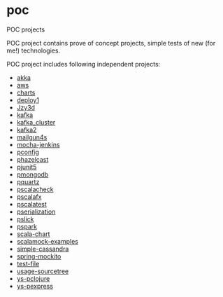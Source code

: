 # poc
POC projects

POC project contains prove of concept projects, simple tests of new (for me!) technologies.

POC project includes following independent projects:
  - [akka](akka/README.md)
  - [aws](aws/README.md)
  - [charts](charts/README.md)
  - [deploy1](deploy1/README.md)
  - [Jzy3d](Jzy3d/README.md)
  - [kafka](kafka/README.md)
  - [kafka_cluster](kafka_cluster/README.md)
  - [kafka2](kafka2/README.md)
  - [mailgun4s](mailgun4s/README.md)
  - [mocha-jenkins](mocha-jenkins/README.md)
  - [pconfig](pconfig/README.md)
  - [phazelcast](phazelcast/README.md)
  - [pjunit5](pjunit5/README.md)
  - [pmongodb](pmongodb/README.md)
  - [pquartz](pquartz/README.md)
  - [pscalacheck](pscalacheck/README.md)
  - [pscalafx](pscalafx/README.md)
  - [pscalatest](pscalatest/README.md)
  - [pserialization](pserialization/README.md)
  - [pslick](pslick/README.md)
  - [pspark](pspark/README.md)
  - [scala-chart](scala-chart/README.md)
  - [scalamock-examples](scalamock-examples/README.md)
  - [simple-cassandra](simple-cassandra/README.md)
  - [spring-mockito](spring-mockito/README.md)
  - [test-file](test-file/README.md)
  - [usage-sourcetree](usage-sourcetree)
  - [ys-pclojure](ys-pclojure/README.md)
  - [ys-pexpress](ys-pexpress/README.md)
